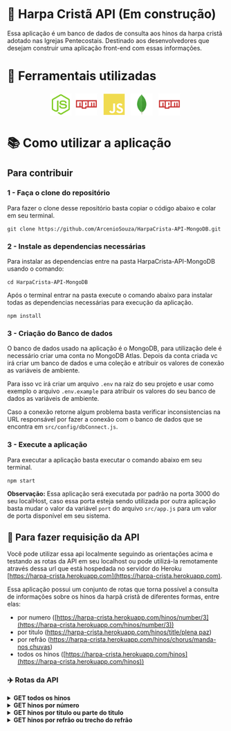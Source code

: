 # :construction: Harpa Cristã API (Em construção)

Essa aplicação é um banco de dados de consulta aos hinos da harpa cristã adotado nas Igrejas Pentecostais. Destinado aos desenvolvedores que desejam construir uma aplicação front-end com essas informações.

# :hammer: Ferramentais utilizadas

<div style="display: inline_block" align="center">
   <img align="center" width='50px' height='50px' src='https://raw.githubusercontent.com/devicons/devicon/2ae2a900d2f041da66e950e4d48052658d850630/icons/nodejs/nodejs-original.svg'>
   <img align="center" width='50px' height='50px' style="margin: 5px" src='https://raw.githubusercontent.com/devicons/devicon/2ae2a900d2f041da66e950e4d48052658d850630/icons/npm/npm-original-wordmark.svg'>
   <img align="center" width='50px' height='50px' style="margin: 5px" src='https://raw.githubusercontent.com/devicons/devicon/master/icons/javascript/javascript-plain.svg'>
   <img align="center" width='50px' height='50px' style="margin: 5px" src='https://raw.githubusercontent.com/devicons/devicon/2ae2a900d2f041da66e950e4d48052658d850630/icons/mongodb/mongodb-original.svg'>
   <img align="center" width='50px' height='50px' style="margin: 5px" src='https://raw.githubusercontent.com/devicons/devicon/2ae2a900d2f041da66e950e4d48052658d850630/icons/npm/npm-original-wordmark.svg'>   
</div>

# :books: Como utilizar a aplicação

## Para contribuir

### **1 - Faça o clone do repositório**

Para fazer o clone desse repositório basta copiar o código abaixo e colar em seu terminal.
```
git clone https://github.com/ArcenioSouza/HarpaCrista-API-MongoDB.git
```

### **2 - Instale as dependencias necessárias**

Para instalar as dependencias entre na pasta HarpaCrista-API-MongoDB usando o comando:
```
cd HarpaCrista-API-MongoDB
```
Após o terminal entrar na pasta execute o comando abaixo para instalar todas as dependencias necessárias para execução da aplicação.
```
npm install
```

### **3 - Criação do Banco de dados**

O banco de dados usado na aplicação é o MongoDB, para utilização dele é necessário criar uma conta no MongoDB Atlas.
Depois da conta criada vc irá criar um banco de dados e uma coleção e atribuir os valores de conexão as variáveis de ambiente.

Para isso vc irá criar um arquivo `.env` na raiz do seu projeto e usar como exemplo o arquivo `.env.example` para atribuir os valores do seu banco de dados as variáveis de ambiente.

Caso a conexão retorne algum problema basta verificar inconsistencias na URL responsável por fazer a conexão com o banco de dados que se encontra em `src/config/dbConnect.js`.

### **3 - Execute a aplicação**

Para executar a aplicação basta executar o comando abaixo em seu terminal.
```
npm start
```

**Observação:** Essa aplicação será executada por padrão na porta 3000 do seu localHost, caso essa porta esteja sendo utilizada por outra aplicação basta mudar o valor da variável `port` do arquivo `src/app.js` para um valor de porta disponível em seu sistema.

## :pushpin: Para fazer requisição da API

Você pode utilizar essa api localmente seguindo as orientações acima e testando as rotas da API em seu localhost ou pode utilizá-la remotamente através dessa url que está hospedada no servidor do Heroku [https://harpa-crista.herokuapp.com](https://harpa-crista.herokuapp.com).

Essa aplicação possui um conjunto de rotas que torna possível a consulta de informações sobre os hinos da harpã cristã de diferentes formas, entre elas: 
- por numero ([https://harpa-crista.herokuapp.com/hinos/number/3](https://harpa-crista.herokuapp.com/hinos/number/3))
- por titulo ([https://harpa-crista.herokuapp.com/hinos/title/plena paz](https://harpa-crista.herokuapp.com/hinos/title/plena))
- por refrão ([https://harpa-crista.herokuapp.com/hinos/chorus/manda-nos chuvas](https://harpa-crista.herokuapp.com/hinos/chorus/manda-nos))
- todos os hinos ([https://harpa-crista.herokuapp.com/hinos](https://harpa-crista.herokuapp.com/hinos))

### :airplane: Rotas da API

<details>
<summary>
<b>GET todos os hinos</b>
</summary>
<br/>
<b>Endpoint:</b> `GET https://harpa-crista.herokuapp.com/hinos`
<br/><br/>
<b>Response:</b>
<br/>

```
[
  {
    "_id": "624b3b6bbe2f5759a27d65e7",
    "number": 1,
    "title": "Chuvas de Graça",
    "chorus": "Chuvas de graça, chuvas pedimos, Senhor; manda-nos chuvas constantes, chuvas do consolador",
    "music": {
      "verse1": "Deus prometeu com certeza chuvas de graça mandar; Ele nos dá fortaleza, e ricas bênçãos sem par.",
      "verse2": "Cristo nos tem concedido o santo Consolador, de plena paz nos enchido, para o reinado de amor.",
      "verse3": "Dá-nos, Senhor, amplamente, Teu grande gozo e poder; fonte de amor permanente, põe dentro de nosso ser.",
      "verse4": "Faze os teus servos piedosos, dá-lhes virtude e valor, dando os teus dons preciosos, do santo Preceptor. J.R."
    },
    "video": "https://www.youtube.com/watch?v=EAcfvmA_xEE"
  },
  {
    "_id": "624c9174bfc2686b079ed6d4",
    "number": 2,
    "title": "Saudosa Lembrança",
    "chorus": "Sim, eu porfiarei por essa terra de além; E lá terminarei as muitas lutas de aquém; lá está meu bom Senhor, ao qual eu desejo ver; Ele é tudo pra mim, e sem Ele não posso viver",
    "music": {
      "verse1": "Oh! Que saudosa lembrança tenho de ti, ó Sião, terra que eu tanto amo, pois és do meu coração. Eu para ti voarei, quando o Senhor meu voltar; pois Ele foi para o céu, e breve vem me buscar",
      "verse2": "Bela, mui bela, é a esperança, dos que vigiam por ti, pois eles recebem força, que só se encontra ali; os que procuram chegar ao teu regaço, ó Sião, livres serão de pecar e de toda a tentação.",
      "verse3": "Diz a Sagrada Escritura, que são formosos os pés daqueles que boas novas levam para os infiéis; e, se tão belo é falar dessas grandezas, aqui, que não será o gozar a graça que existe ali! A.N."
    },
    "video": "https://www.youtube.com/watch?v=EAcfvmA_xEE"
  },
  {
    "_id": "624d93f012b20c58562f61a7",
    "number": 3,
    "title": "Plena Paz",
    "chorus": "Oh! glória ao meu Jesus! Pois é digno de louvor; É meu Rei, meu bom Pastor, e meu Senhor. Como os anjos, que o louvam, eu também o louvarei, entoando aleluias ao meu Rei!",
    "music": {
      "verse1": "Plena paz e santo gozo, tenho em ti, ó meu Jesus! Pois eu cri em Tua morte sobre a cruz; No Senhor só confiando neste mundo viverei, entoando aleluias ao meu Rei!",
      "verse2": "O amor de Jesus Cristo é mui grande para mim,pois Sua graça me encheu de amor sem fim. Meu Jesus foi para a glória, mas um dia eu o verei, entoando aleluias ao meu Rei!",
      "verse3": "Este mundo não deseja tão bondoso Salvador, não sabendo agradecer Seu grande amor. Eu, porém, estou gozando do favor da Sua lei, entoando aleluias ao meu Rei!",
      "verse4": "Quando o povo israelita com Jesus se consertar,dando glória ao Seu nome, sem cessar. Nesse tempo, céu e terra hão de ser a mesma grei, entoando aleluias ao meu Rei! A.N."
    },
    "video": "https://youtu.be/g5bPSHRGcpU",
  }
]
```

</details>

<details>
<summary>
<b>GET hinos por número</b>
</summary>
<br/>
<b>Endpoint:</b> `GET https://harpa-crista.herokuapp.com/hinos/number/:number`
<br/><br/>
<b>Response:</b>
<br/>

```
{
  "_id": "624c9174bfc2686b079ed6d4",
  "number": 2,
  "title": "Saudosa Lembrança",
  "chorus": "Sim, eu porfiarei por essa terra de além; E lá terminarei as muitas lutas de aquém; lá está meu bom Senhor, ao qual eu desejo ver; Ele é tudo pra mim, e sem Ele não posso viver",
  "music": {
    "verso1": "Oh! Que saudosa lembrança tenho de ti, ó Sião, terra que eu tanto amo, pois és do meu coração. Eu para ti voarei, quando o Senhor meu voltar; pois Ele foi para o céu, e breve vem me buscar",
    "verso2": "Bela, mui bela, é a esperança, dos que vigiam por ti, pois eles recebem força, que só se encontra ali; os que procuram chegar ao teu regaço, ó Sião, livres serão de pecar e de toda a tentação.",
    "verso3": "Diz a Sagrada Escritura, que são formosos os pés daqueles que boas novas levam para os infiéis; e, se tão belo é falar dessas grandezas, aqui, que não será o gozar a graça que existe ali! A.N."
  },
  "video": "https://www.youtube.com/watch?v=EAcfvmA_xEE"
}
```

</details>

<details>
<summary>
<b>GET hinos por titulo ou parte do titulo</b>
</summary>
<br/>
<b>Endpoint:</b> `GET https://harpa-crista.herokuapp.com/hinos/title/:title`
<br/><br/>
<b>Response:</b>
<br/>

```
{
  "_id": "624c9174bfc2686b079ed6d4",
  "number": 2,
  "title": "Saudosa Lembrança",
  "chorus": "Sim, eu porfiarei por essa terra de além; E lá terminarei as muitas lutas de aquém; lá está meu bom Senhor, ao qual eu desejo ver; Ele é tudo pra mim, e sem Ele não posso viver",
  "music": {
    "verso1": "Oh! Que saudosa lembrança tenho de ti, ó Sião, terra que eu tanto amo, pois és do meu coração. Eu para ti voarei, quando o Senhor meu voltar; pois Ele foi para o céu, e breve vem me buscar",
    "verso2": "Bela, mui bela, é a esperança, dos que vigiam por ti, pois eles recebem força, que só se encontra ali; os que procuram chegar ao teu regaço, ó Sião, livres serão de pecar e de toda a tentação.",
    "verso3": "Diz a Sagrada Escritura, que são formosos os pés daqueles que boas novas levam para os infiéis; e, se tão belo é falar dessas grandezas, aqui, que não será o gozar a graça que existe ali! A.N."
  },
  "video": "https://www.youtube.com/watch?v=EAcfvmA_xEE"
}
```

</details>

<details>
<summary>
<b>GET hinos por refrão ou trecho do refrão</b>
</summary>
<br/>
<b>Endpoint:</b> `GET https://harpa-crista.herokuapp.com/hinos/chorus/:chorus`
<br/><br/>
<b>Response:</b>
<br/>

```
{
  "_id": "624c9174bfc2686b079ed6d4",
  "number": 2,
  "title": "Saudosa Lembrança",
  "chorus": "Sim, eu porfiarei por essa terra de além; E lá terminarei as muitas lutas de aquém; lá está meu bom Senhor, ao qual eu desejo ver; Ele é tudo pra mim, e sem Ele não posso viver",
  "music": {
    "verso1": "Oh! Que saudosa lembrança tenho de ti, ó Sião, terra que eu tanto amo, pois és do meu coração. Eu para ti voarei, quando o Senhor meu voltar; pois Ele foi para o céu, e breve vem me buscar",
    "verso2": "Bela, mui bela, é a esperança, dos que vigiam por ti, pois eles recebem força, que só se encontra ali; os que procuram chegar ao teu regaço, ó Sião, livres serão de pecar e de toda a tentação.",
    "verso3": "Diz a Sagrada Escritura, que são formosos os pés daqueles que boas novas levam para os infiéis; e, se tão belo é falar dessas grandezas, aqui, que não será o gozar a graça que existe ali! A.N."
  },
  "video": "https://www.youtube.com/watch?v=EAcfvmA_xEE"
}
```

</details>

